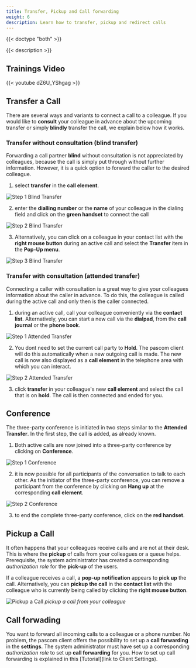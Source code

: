 ```yaml
---
title: Transfer, Pickup and Call forwarding
weight: 6
description: Learn how to transfer, pickup and redirect calls
---
```


{{< doctype "both" >}}
 
{{< description >}}

## Trainings Video

{{< youtube dZ6U_YShgag >}} 

## Transfer a Call

There are several ways and variants to connect a call to a colleague. If you would like to **consult** your colleague in advance about the upcoming transfer or simply **blindly** transfer the call, we explain below how it works. 

### Transfer without consultation (blind transfer)

Forwarding a call partner **blind** without consultation is not appreciated by colleagues, because the call is simply put through without further information. However, it is a quick option to forward the caller to the desired colleague.

1. select **transfer** in the **call element**.

![Step 1 Blind Transfer](transfer_blind_1.en.jpg)
</br>

2. enter the **dialling number** or the **name** of your colleague in the dialing field and click on the **green handset** to connect the call

![Step 2 Blind Transfer](transfer_blind_2.en.jpg)
</br>

3. Alternatively, you can click on a colleague in your contact list with the **right mouse button** during an active call and select the **Transfer** item in the **Pop-Up menu**. 

![Step 3 Blind Transfer](transfer_blind_3.en.jpg)
</br>


### Transfer with consultation (attended transfer)

Connecting a caller with consultation is a great way to give your colleagues information about the caller in advance. To do this, the colleague is called during the active call and only then is the caller connected.

1. during an active call, call your colleague conveniently via the **contact list**. Alternatively, you can start a new call via the **dialpad**, from the **call journal** or the **phone book**.

![Step 1 Attended Transfer](transfer_attended_1.en.jpg)
</br>

2. You dont need to set the current call party to **Hold**. The pascom client will do this automatically when a new outgoing call is made. The new call is now also displayed as a **call element** in the telephone area with which you can interact.

![Step 2 Attended Transfer](transfer_attended_2.en.jpg)
</br>

3. click **transfer** in your colleague's new **call element** and select the call that is on **hold**. The call is then connected and ended for you. 

## Conference

The three-party conference is initiated in two steps similar to the **Attended Transfer**. In the first step, the call is added, as already known.

1. Both active calls are now joined into a three-party conference by clicking on **Conference**.

![Step 1 Conference](conference_start.en.jpg)
</br>

2. it is now possible for all participants of the conversation to talk to each other. As the initiator of the three-party conference, you can remove a participant from the conference by clicking on **Hang up** at the corresponding **call element**.

![Step 2 Conference](conference_active.en.jpg)
</br>

3. to end the complete three-party conference, click on the **red handset**.

## Pickup a Call

It often happens that your colleagues receive calls and are not at their desk. This is where the **pickup** of calls from your colleagues or a queue helps. Prerequisite, the system administrator has created a corresponding *authorization role* for the **pick-up** of the users. 

If a colleague receives a call, a **pop-up notification** appears to **pick up** the call. Alternatively, you can **pickup the call** in the **contact list** with the colleague who is currently being called by clicking the **right mouse button**.

![Pickup a Call](pickup.en.jpg)
*pickup a call from your colleague*
</br>

## Call forwading

You want to forward all incoming calls to a colleague or a phone number. No problem, the pascom client offers the possibility to set up a **call forwarding** in the **settings**. The system administrator must have set up a corresponding *authorization role* to set up **call forwarding** for you. How to set up call forwarding is explained in this [Tutorial](link to Client Settings).  

</br>